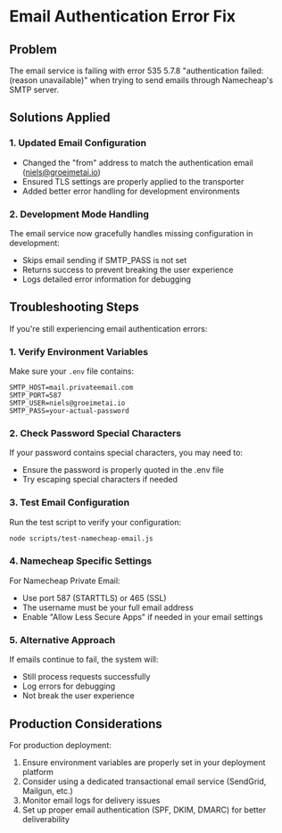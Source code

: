 # Email Authentication Error Fix

## Problem
The email service is failing with error 535 5.7.8 "authentication failed: (reason unavailable)" when trying to send emails through Namecheap's SMTP server.

## Solutions Applied

### 1. Updated Email Configuration
- Changed the "from" address to match the authentication email (niels@groeimetai.io)
- Ensured TLS settings are properly applied to the transporter
- Added better error handling for development environments

### 2. Development Mode Handling
The email service now gracefully handles missing configuration in development:
- Skips email sending if SMTP_PASS is not set
- Returns success to prevent breaking the user experience
- Logs detailed error information for debugging

## Troubleshooting Steps

If you're still experiencing email authentication errors:

### 1. Verify Environment Variables
Make sure your `.env` file contains:
```
SMTP_HOST=mail.privateemail.com
SMTP_PORT=587
SMTP_USER=niels@groeimetai.io
SMTP_PASS=your-actual-password
```

### 2. Check Password Special Characters
If your password contains special characters, you may need to:
- Ensure the password is properly quoted in the .env file
- Try escaping special characters if needed

### 3. Test Email Configuration
Run the test script to verify your configuration:
```bash
node scripts/test-namecheap-email.js
```

### 4. Namecheap Specific Settings
For Namecheap Private Email:
- Use port 587 (STARTTLS) or 465 (SSL)
- The username must be your full email address
- Enable "Allow Less Secure Apps" if needed in your email settings

### 5. Alternative Approach
If emails continue to fail, the system will:
- Still process requests successfully
- Log errors for debugging
- Not break the user experience

## Production Considerations

For production deployment:
1. Ensure environment variables are properly set in your deployment platform
2. Consider using a dedicated transactional email service (SendGrid, Mailgun, etc.)
3. Monitor email logs for delivery issues
4. Set up proper email authentication (SPF, DKIM, DMARC) for better deliverability